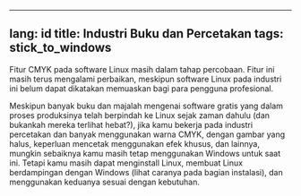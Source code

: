 

---
lang: id
title: Industri Buku dan Percetakan
tags: stick_to_windows
---

Fitur CMYK pada software Linux masih dalam tahap percobaan. Fitur ini masih terus mengalami perbaikan, meskipun software Linux pada industri ini belum dapat dikatakan memuaskan bagi para pengguna profesional.
 

Meskipun banyak buku dan majalah mengenai software gratis yang dalam proses produksinya telah berpindah ke Linux sejak zaman dahulu (dan bukankah mereka terlihat hebat?), jika kamu bekerja pada industri percetakan dan banyak menggunakan warna CMYK, dengan gambar yang halus, keperluan mencetak menggunakan efek khusus, dan lainnya, mungkin sebaiknya kamu masih tetap menggunakan Windows untuk saat ini. 
Tetapi kamu masih dapat menginstall Linux, membuat Linux berdampingan dengan Windows (lihat caranya pada bagian instalasi), dan menggunakan keduanya sesuai dengan kebutuhan.



